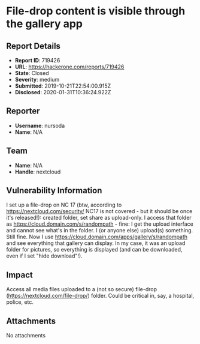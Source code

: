 # File-drop content is visible through the gallery app

## Report Details
- **Report ID**: 719426
- **URL**: https://hackerone.com/reports/719426
- **State**: Closed
- **Severity**: medium
- **Submitted**: 2019-10-21T22:54:00.915Z
- **Disclosed**: 2020-01-31T10:36:24.922Z

## Reporter
- **Username**: nursoda
- **Name**: N/A

## Team
- **Name**: N/A
- **Handle**: nextcloud

## Vulnerability Information
I set up a file-drop on NC 17 (btw, according to https://nextcloud.com/security/ NC17 is not covered - but it should be once it's released!): created folder, set share as upload-only. I access that folder as https://cloud.domain.com/s/randompath - fine: I get the upload interface and cannot see what's in the folder. I (or anyone else) upload(s) something. Still fine. Now I use https://cloud.domain.com/apps/gallery/s/randompath and see everything that gallery can display. In my case, it was an upload folder for pictures, so everything is displayed (and can be downloaded, even if I set "hide download"!).

## Impact

Access all media files uploaded to a (not so secure) file-drop (https://nextcloud.com/file-drop/) folder. Could be critical in, say, a hospital, police, etc.

## Attachments
No attachments
